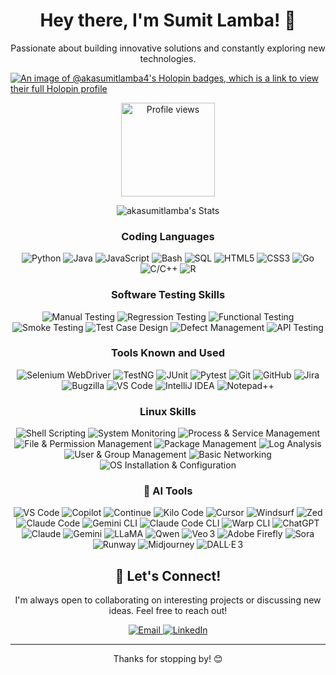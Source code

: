 <div align="center">
  <h1>Hey there, I'm Sumit Lamba! 👋</h1>
  <p>Passionate about building innovative solutions and constantly exploring new technologies.</p>
</div>

[![An image of @akasumitlamba4's Holopin badges, which is a link to view their full Holopin profile](https://holopin.me/akasumitlamba4)](https://holopin.io/@akasumitlamba4)

<div align="center">
  <img src="https://komarev.com/ghpvc/?username=akasumitlamba" alt="Profile views" width="150"/>
</div>

<div align="center">

![akasumitlamba's Stats](https://github-readme-stats.vercel.app/api?username=akasumitlamba&theme=vue-dark&show_icons=true&hide_border=true&count_private=true) 
  
### Coding Languages
<p>
  <img src="https://img.shields.io/badge/Python-3776AB?style=for-the-badge&logo=python&logoColor=white" alt="Python"/>
  <img src="https://img.shields.io/badge/Java-007396?style=for-the-badge&logo=java&logoColor=white" alt="Java"/>
  <img src="https://img.shields.io/badge/JavaScript-F7DF1E?style=for-the-badge&logo=javascript&logoColor=black" alt="JavaScript"/>
  <img src="https://img.shields.io/badge/Bash-4EAA25?style=for-the-badge&logo=gnu-bash&logoColor=white" alt="Bash"/>
  <img src="https://img.shields.io/badge/SQL-4479A1?style=for-the-badge&logo=postgresql&logoColor=white" alt="SQL"/>
  <img src="https://img.shields.io/badge/HTML5-E34F26?style=for-the-badge&logo=html5&logoColor=white" alt="HTML5"/>
  <img src="https://img.shields.io/badge/CSS3-1572B6?style=for-the-badge&logo=css3&logoColor=white" alt="CSS3"/>
  <img src="https://img.shields.io/badge/Go-00ADD8?style=for-the-badge&logo=go&logoColor=white" alt="Go"/>
  <img src="https://img.shields.io/badge/C%2FC%2B%2B-00599C?style=for-the-badge&logo=c%2B%2B&logoColor=white" alt="C/C++"/>
  <img src="https://img.shields.io/badge/R-276DC3?style=for-the-badge&logo=r&logoColor=white" alt="R"/>
</p>

### Software Testing Skills
<p>
  <img src="https://img.shields.io/badge/Manual_Testing-0056B3?style=for-the-badge&logo=testing-library&logoColor=white" alt="Manual Testing"/>
  <!--  <img src="https://img.shields.io/badge/Automation_Testing-00A86B?style=for-the-badge&logo=selenium&logoColor=white" alt="Automation Testing"/> -->
  <img src="https://img.shields.io/badge/Regression_Testing-FF6F61?style=for-the-badge&logo=mocha&logoColor=white" alt="Regression Testing"/>
  <img src="https://img.shields.io/badge/Functional_Testing-6C5B7B?style=for-the-badge&logo=jest&logoColor=white" alt="Functional Testing"/>
  <img src="https://img.shields.io/badge/Smoke_Testing-F7CAC9?style=for-the-badge&logo=cypress&logoColor=black" alt="Smoke Testing"/>
  <img src="https://img.shields.io/badge/Test_Case_Design-4CAF50?style=for-the-badge&logo=testing-library&logoColor=white" alt="Test Case Design"/>
  <img src="https://img.shields.io/badge/Defect_Management-D9534F?style=for-the-badge&logo=jira&logoColor=white" alt="Defect Management"/>
  <img src="https://img.shields.io/badge/API_Testing-FCA311?style=for-the-badge&logo=postman&logoColor=white" alt="API Testing"/>
</p>

### Tools Known and Used
<p>
  <img src="https://img.shields.io/badge/Selenium_WebDriver-43B02A?style=for-the-badge&logo=selenium&logoColor=white" alt="Selenium WebDriver"/>
  <img src="https://img.shields.io/badge/TestNG-CC0000?style=for-the-badge&logo=testng&logoColor=white" alt="TestNG"/>
  <img src="https://img.shields.io/badge/JUnit-25A162?style=for-the-badge&logo=junit5&logoColor=white" alt="JUnit"/>
  <img src="https://img.shields.io/badge/Pytest-0A9EDC?style=for-the-badge&logo=pytest&logoColor=white" alt="Pytest"/>
  <img src="https://img.shields.io/badge/Git-F05032?style=for-the-badge&logo=git&logoColor=white" alt="Git"/>
  <img src="https://img.shields.io/badge/GitHub-181717?style=for-the-badge&logo=github&logoColor=white" alt="GitHub"/>
<!--   <img src="https://img.shields.io/badge/GitHub_Actions-267B94?style=for-the-badge&logo=github-actions&logoColor=white" alt="GitHub Actions"/> -->
  <img src="https://img.shields.io/badge/Jira-0052CC?style=for-the-badge&logo=jira&logoColor=white" alt="Jira"/>
<!--   <img src="https://img.shields.io/badge/TestRail-354366?style=for-the-badge&logo=testrail&logoColor=white" alt="TestRail"/> -->
  <img src="https://img.shields.io/badge/Bugzilla-CC0000?style=for-the-badge&logo=bugzilla&logoColor=white" alt="Bugzilla"/>
  <img src="https://img.shields.io/badge/VS_Code-007ACC?style=for-the-badge&logo=visual-studio-code&logoColor=white" alt="VS Code"/>
  <img src="https://img.shields.io/badge/IntelliJ_IDEA-000000?style=for-the-badge&logo=intellij-idea&logoColor=white" alt="IntelliJ IDEA"/>
  <img src="https://img.shields.io/badge/Notepad%2B%2B-90E590?style=for-the-badge&logo=notepad%2B%2B&logoColor=black" alt="Notepad++"/>
<!--   <img src="https://img.shields.io/badge/Fiddler-00ADEF?style=for-the-badge&logo=fiddler&logoColor=white" alt="Fiddler"/> -->
</p>

### Linux Skills
<p>
  <img src="https://img.shields.io/badge/Shell_Scripting-121011?style=for-the-badge&logo=gnu-bash&logoColor=white" alt="Shell Scripting"/>
  <img src="https://img.shields.io/badge/System_Monitoring-007ACC?style=for-the-badge&logo=linux&logoColor=white" alt="System Monitoring"/>
  <img src="https://img.shields.io/badge/Process_&_Service_Management-4CAF50?style=for-the-badge&logo=linux&logoColor=white" alt="Process & Service Management"/>
  <img src="https://img.shields.io/badge/File_&_Permission_Management-E91E63?style=for-the-badge&logo=linux&logoColor=white" alt="File & Permission Management"/>
  <img src="https://img.shields.io/badge/Package_Management-00BCD4?style=for-the-badge&logo=linux&logoColor=white" alt="Package Management"/>
  <img src="https://img.shields.io/badge/Log_Analysis-FFC107?style=for-the-badge&logo=linux&logoColor=black" alt="Log Analysis"/>
  <img src="https://img.shields.io/badge/User_&_Group_Management-8BC34A?style=for-the-badge&logo=linux&logoColor=white" alt="User & Group Management"/>
<!--   <img src="https://img.shields.io/badge/Crontab_Scheduling-9C27B0?style=for-the-badge&logo=linux&logoColor=white" alt="Crontab Scheduling"/> -->
  <img src="https://img.shields.io/badge/Basic_Networking-FF5722?style=for-the-badge&logo=linux&logoColor=white" alt="Basic Networking"/>
  <img src="https://img.shields.io/badge/OS_Installation_&_Configuration-607D8B?style=for-the-badge&logo=linux&logoColor=white" alt="OS Installation & Configuration"/>
</p>


### 🤖 AI Tools 

<img src="https://img.shields.io/badge/Visual%20Studio%20Code-007ACC?style=for-the-badge&logo=visual-studio-code&logoColor=white" alt="VS Code"/> <img src="https://img.shields.io/badge/GitHub%20Copilot-8957E5?style=for-the-badge&logo=github-copilot&logoColor=white" alt="Copilot"/> <img src="https://img.shields.io/badge/Continue-8A2BE2?style=for-the-badge" alt="Continue"/> <img src="https://img.shields.io/badge/Kilo%20Code-FFA500?style=for-the-badge" alt="Kilo Code"/> <img src="https://img.shields.io/badge/Cursor-000000?style=for-the-badge" alt="Cursor"/> <img src="https://img.shields.io/badge/Windsurf-00BFFF?style=for-the-badge" alt="Windsurf"/> <img src="https://img.shields.io/badge/Zed-EA1E63?style=for-the-badge" alt="Zed"/> <img src="https://img.shields.io/badge/Claude%20Code-D97757?style=for-the-badge" alt="Claude Code"/>
<img src="https://img.shields.io/badge/Gemini%20CLI-8E75B2?style=for-the-badge&logo=google-gemini&logoColor=white" alt="Gemini CLI"/> <img src="https://img.shields.io/badge/Claude%20Code-D97757?style=for-the-badge" alt="Claude Code CLI"/> <img src="https://img.shields.io/badge/Warp-01A4FF?style=for-the-badge&logo=warp&logoColor=white" alt="Warp CLI"/> 
<img src="https://img.shields.io/badge/ChatGPT-74aa9c?style=for-the-badge&logo=openai&logoColor=white" alt="ChatGPT"/> <img src="https://img.shields.io/badge/Claude-D97757?style=for-the-badge" alt="Claude"/> <img src="https://img.shields.io/badge/Gemini-8E75B2?style=for-the-badge&logo=google-gemini&logoColor=white" alt="Gemini"/> <img src="https://img.shields.io/badge/LLaMA-795548?style=for-the-badge" alt="LLaMA"/> <img src="https://img.shields.io/badge/Qwen-9C27B0?style=for-the-badge" alt="Qwen"/>
<img src="https://img.shields.io/badge/Veo3-00BFFF?style=for-the-badge" alt="Veo 3"/> <img src="https://img.shields.io/badge/Adobe%20Firefly-FF0000?style=for-the-badge&logo=adobe-firefly&logoColor=white" alt="Adobe Firefly"/> <img src="https://img.shields.io/badge/Sora-6A1B9A?style=for-the-badge" alt="Sora"/> <img src="https://img.shields.io/badge/Runway-673AB7?style=for-the-badge&logo=runway&logoColor=white" alt="Runway"/> <img src="https://img.shields.io/badge/Midjourney-0D47A1?style=for-the-badge&logo=midjourney&logoColor=white" alt="Midjourney"/> <img src="https://img.shields.io/badge/DALL·E%203-43A047?style=for-the-badge&logo=dalle&logoColor=white" alt="DALL·E 3"/>

</div>
<div align="center">
  
## 🤝 Let's Connect!

I'm always open to collaborating on interesting projects or discussing new ideas. Feel free to reach out!

<p>
  <a href="mailto:akasumitlamba@gmail.com">
    <img src="https://img.shields.io/badge/Email-D14836?style=for-the-badge&logo=gmail&logoColor=white" alt="Email"/>
  </a>
  <a href="https://linkedin.com/in/akasumitlamba">
    <img src="https://img.shields.io/badge/LinkedIn-0A66C2?style=for-the-badge&logo=linkedin&logoColor=white" alt="LinkedIn"/>
  </a>
  </p>
</div>

---

<div align="center">
  <p>Thanks for stopping by! 😊</p>
</div>
